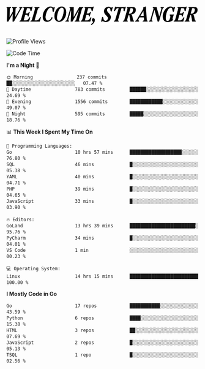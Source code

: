 <div>
  <picture>
    <source media="(prefers-color-scheme: dark)" srcset="./headers/welcome_white.png">
    <img alt="WELCOME, STRANGER" src="./headers/welcome.png" width="500">
  </picture>
</div>

<br>

![Profile Views](https://komarev.com/ghpvc/?username=darleet&color=blue)

<!--START_SECTION:waka-->
![Code Time](http://img.shields.io/badge/Code%20Time-970%20hrs-blue)

**I'm a Night 🦉** 

```text
🌞 Morning                237 commits         ██░░░░░░░░░░░░░░░░░░░░░░░   07.47 % 
🌆 Daytime                783 commits         ██████░░░░░░░░░░░░░░░░░░░   24.69 % 
🌃 Evening                1556 commits        ████████████░░░░░░░░░░░░░   49.07 % 
🌙 Night                  595 commits         █████░░░░░░░░░░░░░░░░░░░░   18.76 % 
```


📊 **This Week I Spent My Time On** 

```text
💬 Programming Languages: 
Go                       10 hrs 57 mins      ███████████████████░░░░░░   76.80 % 
SQL                      46 mins             █░░░░░░░░░░░░░░░░░░░░░░░░   05.38 % 
YAML                     40 mins             █░░░░░░░░░░░░░░░░░░░░░░░░   04.71 % 
PHP                      39 mins             █░░░░░░░░░░░░░░░░░░░░░░░░   04.65 % 
JavaScript               33 mins             █░░░░░░░░░░░░░░░░░░░░░░░░   03.90 % 

🔥 Editors: 
GoLand                   13 hrs 39 mins      ████████████████████████░   95.76 % 
PyCharm                  34 mins             █░░░░░░░░░░░░░░░░░░░░░░░░   04.01 % 
VS Code                  1 min               ░░░░░░░░░░░░░░░░░░░░░░░░░   00.23 % 

💻 Operating System: 
Linux                    14 hrs 15 mins      █████████████████████████   100.00 % 
```

**I Mostly Code in Go** 

```text
Go                       17 repos            ███████████░░░░░░░░░░░░░░   43.59 % 
Python                   6 repos             ████░░░░░░░░░░░░░░░░░░░░░   15.38 % 
HTML                     3 repos             ██░░░░░░░░░░░░░░░░░░░░░░░   07.69 % 
JavaScript               2 repos             █░░░░░░░░░░░░░░░░░░░░░░░░   05.13 % 
TSQL                     1 repo              █░░░░░░░░░░░░░░░░░░░░░░░░   02.56 % 
```




<!--END_SECTION:waka-->
